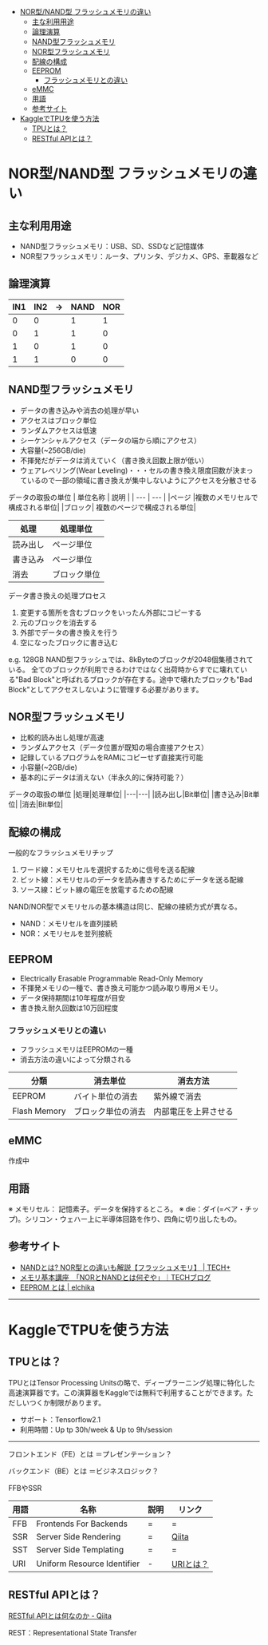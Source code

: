

<!-- @import "[TOC]" {cmd="toc" depthFrom=1 depthTo=6 orderedList=false} -->

<!-- code_chunk_output -->

- [NOR型/NAND型 フラッシュメモリの違い](#nor型nand型-フラッシュメモリの違い)
  - [主な利用用途](#主な利用用途)
  - [論理演算](#論理演算)
  - [NAND型フラッシュメモリ](#nand型フラッシュメモリ)
  - [NOR型フラッシュメモリ](#nor型フラッシュメモリ)
  - [配線の構成](#配線の構成)
  - [EEPROM](#eeprom)
    - [フラッシュメモリとの違い](#フラッシュメモリとの違い)
  - [eMMC](#emmc)
  - [用語](#用語)
  - [参考サイト](#参考サイト)
- [KaggleでTPUを使う方法](#kaggleでtpuを使う方法)
  - [TPUとは？](#tpuとは)
  - [RESTful APIとは？](#restful-apiとは)

<!-- /code_chunk_output -->


# NOR型/NAND型 フラッシュメモリの違い


## 主な利用用途

- NAND型フラッシュメモリ：USB、SD、SSDなど記憶媒体
- NOR型フラッシュメモリ：ルータ、プリンタ、デジカメ、GPS、車載器など

## 論理演算

|IN1|IN2|->|NAND|NOR|
|--|--|--|--|--|
|0|0||1|1|
|0|1||1|0|
|1|0||1|0|
|1|1||0|0|

## NAND型フラッシュメモリ

- データの書き込みや消去の処理が早い
- アクセスはブロック単位
- ランダムアクセスは低速
- シーケンシャルアクセス（データの端から順にアクセス）
- 大容量(~256GB/die)
- 不揮発だがデータは消えていく（書き換え回数上限が低い）
- ウェアレベリング(Wear Leveling)・・・セルの書き換え限度回数が決まっているので一部の領域に書き換えが集中しないようにアクセスを分散させる

データの取扱の単位
| 単位名称 | 説明 |
| --- | --- |
|ページ  |複数のメモリセルで構成される単位|
|ブロック| 複数のページで構成される単位|

|処理|処理単位|
|---|---|
|読み出し|ページ単位|
|書き込み|ページ単位|
|消去|ブロック単位|

データ書き換えの処理プロセス
1. 変更する箇所を含むブロックをいったん外部にコピーする
1. 元のブロックを消去する
1. 外部でデータの書き換えを行う
1. 空になったブロックに書き込む

e.g.
128GB NAND型フラッシュでは、8kByteのブロックが2048個集積されている。
全てのブロックが利用できるわけではなく出荷時からすでに壊れている"Bad Block"と呼ばれるブロックが存在する。途中で壊れたブロックも"Bad Block"としてアクセスしないように管理する必要があります。


## NOR型フラッシュメモリ

- 比較的読み出し処理が高速
- ランダムアクセス（データ位置が既知の場合直接アクセス）
- 記録しているプログラムをRAMにコピーせず直接実行可能
- 小容量(~2GB/die)
- 基本的にデータは消えない（半永久的に保持可能？）

データの取扱の単位
|処理|処理単位|
|---|---|
|読み出し|Bit単位|
|書き込み|Bit単位|
|消去|Bit単位|

## 配線の構成

一般的なフラッシュメモリチップ
1. ワード線：メモリセルを選択するために信号を送る配線
1. ビット線：メモリセルのデータを読み書きするためにデータを送る配線
1. ソース線：ビット線の電圧を放電するための配線

NAND/NOR型でメモリセルの基本構造は同じ、配線の接続方式が異なる。
- NAND：メモリセルを直列接続
- NOR：メモリセルを並列接続

## EEPROM

- Electrically Erasable Programmable Read-Only Memory
- 不揮発メモリの一種で、書き換え可能かつ読み取り専用メモリ。
- データ保持期間は10年程度が目安
- 書き換え耐久回数は10万回程度

### フラッシュメモリとの違い

- フラッシュメモリはEEPROMの一種
- 消去方法の違いによって分類される

|分類|消去単位|消去方法|
|---|---|---|
|EEPROM|バイト単位の消去|紫外線で消去|
|Flash Memory|ブロック単位の消去|内部電圧を上昇させる|



## eMMC

作成中

## 用語

※ メモリセル： 記憶素子。データを保持するところ。
※ die：ダイ(=ベア・チップ)。シリコン・ウェハー上に半導体回路を作り、四角に切り出したもの。

## 参考サイト
- [NANDとは? NOR型との違いも解説【フラッシュメモリ】 | TECH+](https://news.mynavi.jp/article/20200331-1007032/)
- [メモリ基本講座　「NORとNANDとは何ぞや」｜TECHブログ](https://www.paltek.co.jp/techblog/techinfo/201113-02)
- [EEPROM とは | elchika](https://elchika.com/dic/EEPROM/)

---

# KaggleでTPUを使う方法

## TPUとは？

TPUとはTensor Processing Unitsの略で、ディープラーニング処理に特化した高速演算器です。この演算器をKaggleでは無料で利用することができます。ただしいつくか制限があります。

- サポート：Tensorflow2.1
- 利用時間：Up tp 30h/week & Up to 9h/session




---

フロントエンド（FE）とは
＝プレゼンテーション？

バックエンド（BE）とは
＝ビジネスロジック？

FFBやSSR

用語|名称|説明|リンク
--|--|--|--
FFB|Frontends For Backends|=|=
SSR|Server Side Rendering|=|[Qiita](https://qiita.com/kimizuy/items/d33420330479f8c85449#ssr-13)
SST|Server Side Templating|=|=
URI|Uniform Resource Identifier|-|[URIとは？](https://ferret-plus.com/4637#:~:text=URI%E3%81%AF%E3%80%8CUniform%20Resource%20Identifier,%E3%81%AE%E7%B7%8F%E7%A7%B0%E3%81%8CURI%E3%81%A7%E3%81%99%E3%80%82)


## RESTful APIとは？

[RESTful APIとは何なのか - Qiita](https://qiita.com/NagaokaKenichi/items/0647c30ef596cedf4bf2)

REST：Representational State Transfer